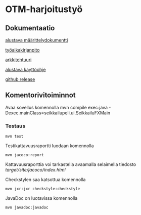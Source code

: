 # OTM-harjoitustyö

## Dokumentaatio

[alustava määrittelydokumentti](https://github.com/strajama/otm-harjoitustyo/blob/master/dokumentaatio/alustavamaarittelydokumentti.md)

[työaikakirjanpito](https://github.com/strajama/otm-harjoitustyo/blob/master/dokumentaatio/tyoaikakirjanpito.md)

[arkkitehtuuri](https://github.com/strajama/otm-harjoitustyo/blob/master/dokumentaatio/arkkitehtuuri.md)

[alustava kayttöohje](https://github.com/strajama/otm-harjoitustyo/blob/master/dokumentaatio/alustavakaytto-ohje.md)

[github release](https://github.com/strajama/otm-harjoitustyo/releases/tag/viikko6)

## Komentorivitoiminnot

Avaa sovellus komennolla mvn compile exec:java -Dexec.mainClass=seikkailupeli.ui.SeikkailuFXMain

### Testaus

```
mvn test
```

Testikattavuusraportti luodaan komennolla

```
mvn jacoco:report
```

Kattavuusraporttia voi tarkastella avaamalla selaimella tiedosto _target/site/jacoco/index.html_


Checkstylen saa katsottua komennolla

```
mvn jxr:jxr checkstyle:checkstyle
```
JavaDoc on luotavissa komennolla

```
mvn javadoc:javadoc
```
